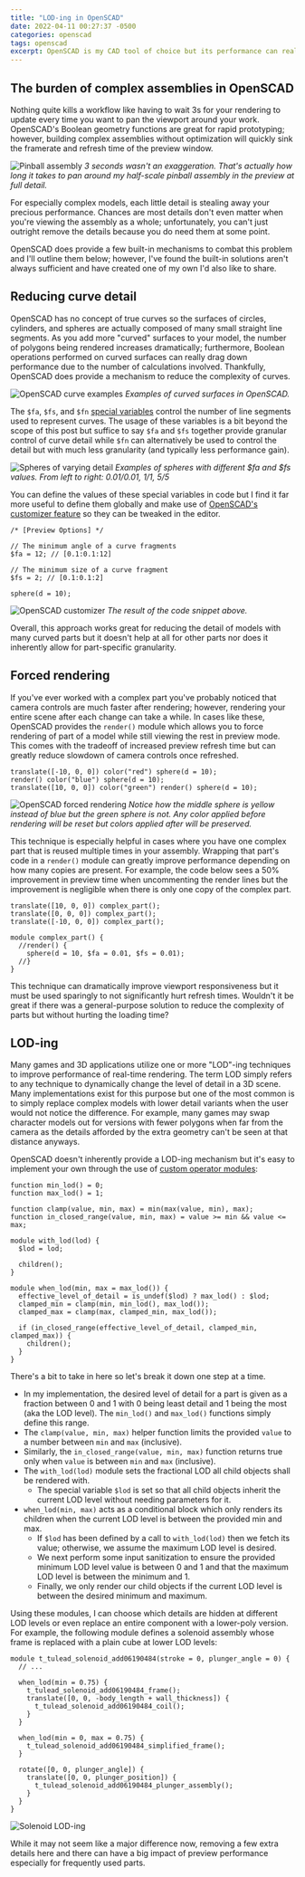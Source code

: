 ```yaml
---
title: "LOD-ing in OpenSCAD"
date: 2022-04-11 00:27:37 -0500
categories: openscad
tags: openscad
excerpt: OpenSCAD is my CAD tool of choice but its performance can really drag when building complex models. In this post I demonstrate a simple way you can improve rendering times using LOD-ing techniques.
---
```


## The burden of complex assemblies in OpenSCAD

Nothing quite kills a workflow like having to wait 3s for your rendering to update every time you want to pan the viewport around your work. OpenSCAD's Boolean geometry functions are great for rapid prototyping; however, building complex assemblies without optimization will quickly sink the framerate and refresh time of the preview window. 

![Pinball assembly](/assets/posts/2022-04-11-pinball-assembly.png)
*3 seconds wasn't an exaggeration. That's actually how long it takes to pan around my half-scale pinball assembly in the preview at full detail.*

For especially complex models, each little detail is stealing away your precious performance. Chances are most details don't even matter when you're viewing the assembly as a whole; unfortunately, you can't just outright remove the details because you do need them at some point.

OpenSCAD does provide a few built-in mechanisms to combat this problem and I'll outline them below; however, I've found the built-in solutions aren't always sufficient and have created one of my own I'd also like to share.

## Reducing curve detail

OpenSCAD has no concept of true curves so the surfaces of circles, cylinders, and spheres are actually composed of many small straight line segments. As you add more "curved" surfaces to your model, the number of polygons being rendered increases dramatically; furthermore, Boolean operations performed on curved surfaces can really drag down performance due to the number of calculations involved. Thankfully, OpenSCAD does provide a mechanism to reduce the complexity of curves.

![OpenSCAD curve examples](/assets/posts/2022-04-11-curved-surfaces.png)
*Examples of curved surfaces in OpenSCAD.*

The `$fa`, `$fs`, and `$fn` [special variables](https://en.wikibooks.org/wiki/OpenSCAD_User_Manual/Other_Language_Features#$fa,_$fs_and_$fn) control the number of line segments used to represent curves. The usage of these variables is a bit beyond the scope of this post but suffice to say `$fa` and `$fs` together provide granular control of curve detail while `$fn` can alternatively be used to control the detail but with much less granularity (and typically less performance gain).

![Spheres of varying detail](/assets/posts/2022-04-11-sphere-detail.png)
*Examples of spheres with different $fa and $fs values. From left to right: 0.01/0.01, 1/1, 5/5*

You can define the values of these special variables in code but I find it far more useful to define them globally and make use of [OpenSCAD's customizer feature](https://en.wikibooks.org/wiki/OpenSCAD_User_Manual/Customizer) so they can be tweaked in the editor.

```openscad
/* [Preview Options] */

// The minimum angle of a curve fragments
$fa = 12; // [0.1:0.1:12]

// The minimum size of a curve fragment
$fs = 2; // [0.1:0.1:2]

sphere(d = 10);
```

![OpenSCAD customizer](/assets/posts/2022-04-11-special-variable-customizer.png)
*The result of the code snippet above.*

Overall, this approach works great for reducing the detail of models with many curved parts but it doesn't help at all for other parts nor does it inherently allow for part-specific granularity.

## Forced rendering

If you've ever worked with a complex part you've probably noticed that camera controls are much faster after rendering; however, rendering your entire scene after each change can take a while. In cases like these, OpenSCAD provides the `render()` module which allows you to force rendering of part of a model while still viewing the rest in preview mode. This comes with the tradeoff of increased preview refresh time but can greatly reduce slowdown of camera controls once refreshed.

```openscad
translate([-10, 0, 0]) color("red") sphere(d = 10);
render() color("blue") sphere(d = 10);
translate([10, 0, 0]) color("green") render() sphere(d = 10);
```

![OpenSCAD forced rendering](/assets/posts/2022-04-11-forced-rendering.png)
*Notice how the middle sphere is yellow instead of blue but the green sphere is not. Any color applied before rendering will be reset but colors applied after will be preserved.*

This technique is especially helpful in cases where you have one complex part that is reused multiple times in your assembly. Wrapping that part's code in a `render()` module can greatly improve performance depending on how many copies are present. For example, the code below sees a 50% improvement in preview time when uncommenting the render lines but the improvement is negligible when there is only one copy of the complex part.

```openscad
translate([10, 0, 0]) complex_part();
translate([0, 0, 0]) complex_part();
translate([-10, 0, 0]) complex_part();

module complex_part() {
  //render() {
    sphere(d = 10, $fa = 0.01, $fs = 0.01);
  //}
}
```

This technique can dramatically improve viewport responsiveness but it must be used sparingly to not significantly hurt refresh times. Wouldn't it be great if there was a general-purpose solution to reduce the complexity of parts but without hurting the loading time?

## LOD-ing

Many games and 3D applications utilize one or more "LOD"-ing techniques to improve performance of real-time rendering. The term LOD simply refers to any technique to dynamically change the level of detail in a 3D scene. Many implementations exist for this purpose but one of the most common is to simply replace complex models with lower detail variants when the user would not notice the difference. For example, many games may swap character models out for versions with fewer polygons when far from the camera as the details afforded by the extra geometry can't be seen at that distance anyways.

OpenSCAD doesn't inherently provide a LOD-ing mechanism but it's easy to implement your own through the use of [custom operator modules](https://en.wikibooks.org/wiki/OpenSCAD_User_Manual/User-Defined_Functions_and_Modules#Operator_Modules):

```openscad
function min_lod() = 0;
function max_lod() = 1;

function clamp(value, min, max) = min(max(value, min), max);
function in_closed_range(value, min, max) = value >= min && value <= max;

module with_lod(lod) {
  $lod = lod;
  
  children();
}

module when_lod(min, max = max_lod()) {
  effective_level_of_detail = is_undef($lod) ? max_lod() : $lod;
  clamped_min = clamp(min, min_lod(), max_lod());
  clamped_max = clamp(max, clamped_min, max_lod());
  
  if (in_closed_range(effective_level_of_detail, clamped_min, clamped_max)) {
    children();
  }
}
```

There's a bit to take in here so let's break it down one step at a time.
* In my implementation, the desired level of detail for a part is given as a fraction between 0 and 1 with 0 being least detail and 1 being the most (aka the LOD level). The `min_lod()` and `max_lod()` functions simply define this range.
* The `clamp(value, min, max)` helper function limits the provided `value` to a number between `min` and `max` (inclusive).
* Similarly, the `in_closed_range(value, min, max)` function returns true only when `value` is between `min` and `max` (inclusive).
* The `with_lod(lod)` module sets the fractional LOD all child objects shall be rendered with.
  * The special variable `$lod` is set so that all child objects inherit the current LOD level without needing parameters for it.
* `when_lod(min, max)` acts as a conditional block which only renders its children when the current LOD level is between the provided min and max.
  * If `$lod` has been defined by a call to `with_lod(lod)` then we fetch its value; otherwise, we assume the maximum LOD level is desired.
  * We next perform some input sanitization to ensure the provided minimum LOD level value is between 0 and 1 and that the maximum LOD level is between the minimum and 1.
  * Finally, we only render our child objects if the current LOD level is between the desired minimum and maximum.

Using these modules, I can choose which details are hidden at different LOD levels or even replace an entire component with a lower-poly version. For example, the following module defines a solenoid assembly whose frame is replaced with a plain cube at lower LOD levels:

```openscad
module t_tulead_solenoid_add06190484(stroke = 0, plunger_angle = 0) {
  // ...
  
  when_lod(min = 0.75) {
    t_tulead_solenoid_add06190484_frame();
    translate([0, 0, -body_length + wall_thickness]) {
      t_tulead_solenoid_add06190484_coil();
    }
  }
  
  when_lod(min = 0, max = 0.75) {
    t_tulead_solenoid_add06190484_simplified_frame();
  }
  
  rotate([0, 0, plunger_angle]) {
    translate([0, 0, plunger_position]) {
      t_tulead_solenoid_add06190484_plunger_assembly();
    }
  }
}
```

![Solenoid LOD-ing](/assets/posts/2022-04-11-solenoid-lod.png)

While it may not seem like a major difference now, removing a few extra details here and there can have a big impact of preview performance especially for frequently used parts.
